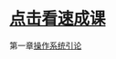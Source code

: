 
# <a href="https://www.acfun.cn/v/ac46486585" target="_blank">点击看速成课</a>

第一章[操作系统引论](../操作系统/操作系统引论/操作系统概念.md)